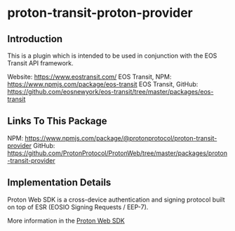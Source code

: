 # proton-transit-proton-provider

## Introduction

This is a plugin which is intended to be used in conjunction with the EOS Transit API framework.

Website: https://www.eostransit.com/
EOS Transit, NPM: https://www.npmjs.com/package/eos-transit
EOS Transit, GitHub: https://github.com/eosnewyork/eos-transit/tree/master/packages/eos-transit

## Links To This Package

NPM: https://www.npmjs.com/package/@protonprotocol/proton-transit-provider
GitHub: https://github.com/ProtonProtocol/ProtonWeb/tree/master/packages/proton-transit-provider

## Implementation Details

Proton Web SDK is a cross-device authentication and signing protocol built on top of ESR (EOSIO Signing Requests / EEP-7).

More information in the [Proton Web SDK](https://github.com/ProtonProtocol/ProtonWeb)
